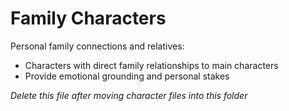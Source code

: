 # Family Characters

Personal family connections and relatives:

- Characters with direct family relationships to main characters
- Provide emotional grounding and personal stakes

*Delete this file after moving character files into this folder*